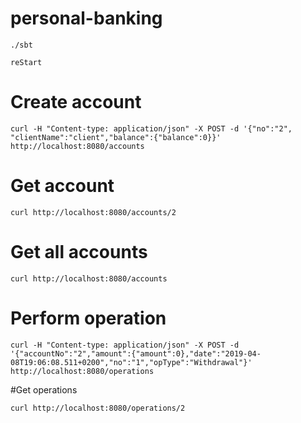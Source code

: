 # personal-banking

`./sbt`

`reStart`

# Create account

`curl -H "Content-type: application/json" -X POST -d '{"no":"2", "clientName":"client","balance":{"balance":0}}' http://localhost:8080/accounts
`

# Get account

`curl http://localhost:8080/accounts/2`

# Get all accounts

`curl http://localhost:8080/accounts`

# Perform operation

`curl -H "Content-type: application/json" -X POST -d '{"accountNo":"2","amount":{"amount":0},"date":"2019-04-08T19:06:08.511+0200","no":"1","opType":"Withdrawal"}' http://localhost:8080/operations`

#Get operations

`curl http://localhost:8080/operations/2`